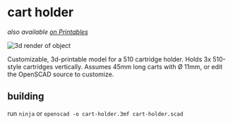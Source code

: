 # cart holder

_also available [on Printables](https://www.printables.com/model/127598-510-cartridge-stand)_

![3d render of object](https://qguv.github.io/cart-holder/img/cart-holder.png)

Customizable, 3d-printable model for a 510 cartridge holder. Holds 3x 510-style cartridges vertically. Assumes 45mm long carts with Ø 11mm, or edit the OpenSCAD source to customize.

## building

run `ninja` or `openscad -o cart-holder.3mf cart-holder.scad`
